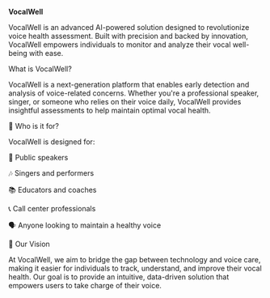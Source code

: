 **VocalWell**

VocalWell is an advanced AI-powered solution designed to revolutionize voice health assessment. Built with precision and backed by innovation, VocalWell empowers individuals to monitor and analyze their vocal well-being with ease.

What is VocalWell?

VocalWell is a next-generation platform that enables early detection and analysis of voice-related concerns. Whether you're a professional speaker, singer, or someone who relies on their voice daily, VocalWell provides insightful assessments to help maintain optimal vocal health.

👥 Who is it for?

VocalWell is designed for:

🎤 Public speakers

🎶 Singers and performers

📚 Educators and coaches

📞 Call center professionals

🗣️ Anyone looking to maintain a healthy voice

🚀 Our Vision

At VocalWell, we aim to bridge the gap between technology and voice care, making it easier for individuals to track, understand, and improve their vocal health. Our goal is to provide an intuitive, data-driven solution that empowers users to take charge of their voice.
